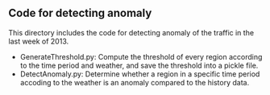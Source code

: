 ## Code for detecting anomaly

This directory includes the code for detecting anomaly of the traffic in the last week of 2013.

- GenerateThreshold.py: Compute the threshold of every region according to the time period and weather, and save the threshold into a pickle file.
- DetectAnomaly.py: Determine whether a region in a specific time period accoding to the weather is an anomaly compared to the history data.
